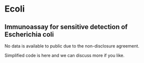 # Ecoli
## Immunoassay for sensitive detection of Escherichia coli

No data is available to public due to the non-disclosure agreement.

Simplified code is here and we can discuss more if you like.
